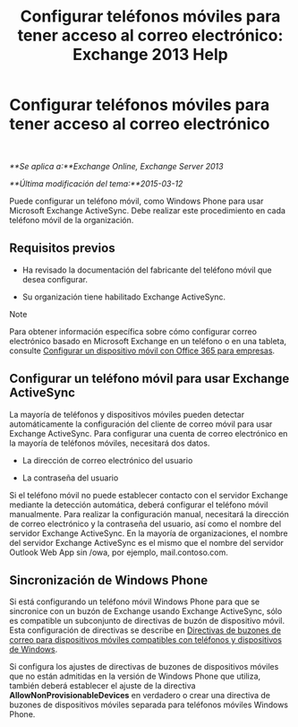 ﻿---
title: 'Configurar teléfonos móviles para tener acceso al correo electrónico: Exchange 2013 Help'
TOCTitle: Configurar teléfonos móviles para tener acceso al correo electrónico
ms:assetid: 8d6e2cea-265a-43d9-a074-076f35658436
ms:mtpsurl: https://technet.microsoft.com/es-es/library/Bb123704(v=EXCHG.150)
ms:contentKeyID: 52061849
ms.date: 04/23/2018
mtps_version: v=EXCHG.150
ms.translationtype: HT
---

# Configurar teléfonos móviles para tener acceso al correo electrónico

 

_**Se aplica a:**Exchange Online, Exchange Server 2013_

_**Última modificación del tema:**2015-03-12_

Puede configurar un teléfono móvil, como Windows Phone para usar Microsoft Exchange ActiveSync. Debe realizar este procedimiento en cada teléfono móvil de la organización.

## Requisitos previos

  - Ha revisado la documentación del fabricante del teléfono móvil que desea configurar.

  - Su organización tiene habilitado Exchange ActiveSync.


> [!NOTE]
> Para obtener información específica sobre cómo configurar correo electrónico basado en Microsoft Exchange en un teléfono o en una tableta, consulte <A href="https://support.office.com/es-es/article/set-up-a-mobile-device-using-office-365-for-business-7dabb6cb-0046-40b6-81fe-767e0b1f014f">Configurar un dispositivo móvil con Office&nbsp;365 para empresas</A>.



## Configurar un teléfono móvil para usar Exchange ActiveSync

La mayoría de teléfonos y dispositivos móviles pueden detectar automáticamente la configuración del cliente de correo móvil para usar Exchange ActiveSync. Para configurar una cuenta de correo electrónico en la mayoría de teléfonos móviles, necesitará dos datos.

  - La dirección de correo electrónico del usuario

  - La contraseña del usuario

Si el teléfono móvil no puede establecer contacto con el servidor Exchange mediante la detección automática, deberá configurar el teléfono móvil manualmente. Para realizar la configuración manual, necesitará la dirección de correo electrónico y la contraseña del usuario, así como el nombre del servidor Exchange ActiveSync. En la mayoría de organizaciones, el nombre del servidor Exchange ActiveSync es el mismo que el nombre del servidor Outlook Web App sin /owa, por ejemplo, mail.contoso.com.

## Sincronización de Windows Phone

Si está configurando un teléfono móvil Windows Phone para que se sincronice con un buzón de Exchange usando Exchange ActiveSync, sólo es compatible un subconjunto de directivas de buzón de dispositivo móvil. Esta configuración de directivas se describe en [Directivas de buzones de correo para dispositivos móviles compatibles con teléfonos y dispositivos de Windows](supported-mobile-device-mailbox-policies-for-windows-phones-and-devices-exchange-2013-help.md).

Si configura los ajustes de directivas de buzones de dispositivos móviles que no están admitidas en la versión de Windows Phone que utiliza, también deberá establecer el ajuste de la directiva **AllowNonProvisionableDevices** en verdadero o crear una directiva de buzones de dispositivos móviles separada para teléfonos móviles Windows Phone.

